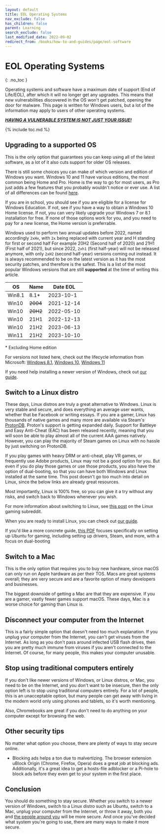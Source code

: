 ```yaml
---
layout: default
title: EOL Operating Systems
nav_exclude: false
has_children: false
parent: Learning
search_exclude: false
last_modified_date: 2022-09-02
redirect_from: /books/how-to-and-guides/page/eol-software
---
```


# EOL Operating Systems
{: .no_toc }

Operating systems and software have a maximum date of support (End of Life/EOL), after which it will no longer get any upgrades. This means that new vulnerabilities discovered in the OS won't get patched, opening the door for malware. This page is written for Windows users, but a lot of the information may apply to users of other operating systems.

***[HAVING A VULNERABLE SYSTEM IS NOT JUST YOUR ISSUE!](/docs/safety-security/security-rant)***

{% include toc.md %}

## Upgrading to a supported OS
This is the only option that guarantees you can keep using all of the latest software, as a lot of it also cuts support for older OS releases.

There is still some choices you can make of which version and edition of Windows you want. Windows 10 and 11 have various editions, the most common being Home and Pro. Home is the way to go for most users, as Pro just adds a few features that you probably wouldn't notice or ever use. A list of all differences can be found [here](https://en.wikipedia.org/wiki/Windows_10_editions#Comparison_chart).

If you are in school, you should see if you are eligible for a license for Windows Education. If not, see if you have a way to obtain a Windows 10 Home license. If not, you can very likely upgrade your Windows 7 or 8.1 installation for free. If none of those options work for you, and you need to pay for a new license, the Home version is preferrable.

Windows used to perform two annual updates before 2022, named accordingly `2xHx`, with `2x` being replaced with current year and H standing for first or second half For example 20H2 (Second half of 2020) and 21H1 (First half of 2021), but since 2022, `2xh1` (first half-year) will not be released anymore, with only `2xH2` (second half-year) versions coming out instead. It is always recommended to be on the latest version as it has the most security patches, and therefore is the safest. This is a list of the most popular Windows versions that are still **supported** at the time of writing this article.

|OS|Name|Date EOL|
|-|-|-|
|Win8.1|8.1*|2023-10-1|
|Win10|~~2004~~|2021-12-14|
|Win10|~~20H2~~|2022-05-10|
|Win10|21H1|2022-12-13|
|Win10|21H2|2023-06-13|
|Win11|21H2|2023-10-10|

\* Excluding Home edition

For versions not listed here, check out the lifecycle information from Microsoft: [Windows 8.1](https://docs.microsoft.com/en-us/lifecycle/products/windows-81), [Windows 10](https://docs.microsoft.com/en-us/lifecycle/products/windows-10-home-and-pro), [Windows 11](https://docs.microsoft.com/en-us/lifecycle/products/windows-11-home-and-pro-version-21h2)

If you need help installing a newer version of Windows, check out [our guide](/windows).
## Switch to a Linux distro

These days, Linux distros are truly a great alternative to Windows. Linux is very stable and secure, and does everything an average user wants, whether that be Facebook or writing essays. If you are a gamer, Linux has thousands of native games and many more are available via Steam's [ProtonDB](https://www.protondb.com/). Proton's support is getting expanded daily. Support for Battleye and Easy Anti-Cheat (EAC) has been released recently, meaning that you will soon be able to play almost all of the current AAA games natively. However, you can play the majority of Steam games on Linux with no hassle by just switching on ProtonDB.

If you play games with heavy DRM or anti-cheat, play VR games, or frequently use Adobe products, Linux may not be a good option for you. But even if you do play those games or use those products, you also have the option of dual-booting, so that you can have both Windows and Linux installed at the same time. This post doesn't go too much into detail on Linux, since the below links are already great resources.

Most importantly, Linux is 100% free, so you can give it a try without any risks, and switch back to Windows whenever you wish.

For more information about switching to Linux, see [this post](https://www.reddit.com/r/linux_gaming/comments/edaq0s/guide_migrating_to_linux_in_2020/) on the Linux gaming subreddit.

When you are ready to install Linux, you can check out [our guide](/docs/installations/install-linux).

If you'd like a more concrete guide, [this PDF](https://github.com/aaronfranke/Linux-tools/raw/master/ubuntu-only/qsg.pdf) focuses specifically on setting up Ubuntu for gaming, including setting up drivers, Steam, and more, with a focus on dual-booting
## Switch to a Mac

This is the only option that requires you to buy new hardware, since macOS can only run on Apple hardware as per their TOS. Macs are great systems overall; they are very secure and are a favorite option of many developers and businesses.

The biggest downside of getting a Mac are that they are expensive. If you are a gamer, vastly fewer games support macOS. These days, Mac is a worse choice for gaming than Linux is.

## Disconnect your computer from the Internet

This is a fairly simple option that doesn't need too much explanation. If you unplug your computer from the Internet, you can't get viruses from the Internet. As long as you don't pass around infected USB flash drives, then you are pretty much immune from viruses if you aren't connected to the Internet. Of course, for many people, this makes your computer unusable.

## Stop using traditional computers entirely

If you don't like newer versions of Windows, or Linux distros, or Mac, you need to be on the Internet, and you don't want to be insecure, then the only option left is to stop using traditional computers entirely. For a lot of people, this is an unacceptable option, but many people can get away with living in the modern world only using phones and tablets, so it's worth mentioning.

Also, Chromebooks are great if you don't need to do anything on your computer except for browsing the web.

## Other security tips
No matter what option you choose, there are plenty of ways to stay secure online.

* Blocking ads helps a ton due to malvertizing. The browser extension uBlock Origin (Chrome, Firefox, Opera) does a great job at blocking ads. Additionally, it's a great idea to get a hosts-file adblocker or a Pi-hole to block ads before they even get to your system in the first place.

<!--
* The browser extension HTTPS Everywhere (Chrome, Firefox, Opera) will automatically redirect you to the secure version of a website, if there is one. Firefox offers a native tool that does the same, you can check out the guide on how to enable it [here](https://blog.mozilla.org/security/2020/11/17/firefox-83-introduces-https-only-mode/). This is a simple and easy way to improve your security while browsing the web. 
-->

## Conclusion

You should do something to stay secure. Whether you switch to a newer version of Windows, switch to a Linux distro such as Ubuntu, switch to a Mac, unplug your computer from the Internet, or throw it away, both you and [the people around you](/docs/safety-security/security-rant) will be more secure. And once you've decided what system you're going to use, there are many ways to make it more secure.
